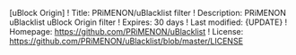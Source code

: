[uBlock Origin]
! Title: PRiMENON/uBlacklist filter
! Description: PRiMENON uBlacklist uBlock Origin filter
! Expires: 30 days
! Last modified: {UPDATE}
! Homepage: https://github.com/PRiMENON/uBlacklist
! License: https://github.com/PRiMENON/uBlacklist/blob/master/LICENSE

